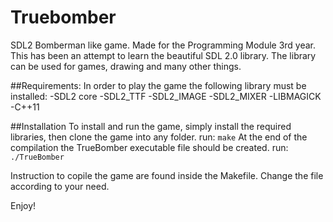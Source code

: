 # Truebomber
SDL2 Bomberman like game. Made for the Programming Module 3rd year.
This has been an attempt to learn the beautiful SDL 2.0 library. The library can be used for games, drawing and many other things.

##Requirements:
In order to play the game the following library must be installed:
-SDL2 core
-SDL2_TTF
-SDL2_IMAGE
-SDL2_MIXER
-LIBMAGICK
-C++11

##Installation
To install and run the game, simply install the required libraries, then clone the game into any folder. 
run: 
`make`
At the end of the compilation the TrueBomber executable file should be created.
run: 
`./TrueBomber`

Instruction to copile the game are found inside the Makefile. Change the file according to your need.

Enjoy!
